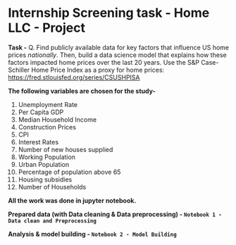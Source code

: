 # Internship Screening task - Home LLC - Project

**Task -** 
Q. Find publicly available data for key factors that influence US home prices *nationally*. Then, build a data science model that explains how these factors impacted home prices over the last 20 years. 
Use the S&P Case-Schiller Home Price Index as a proxy for home prices: https://fred.stlouisfed.org/series/CSUSHPISA

**The following variables are chosen for the study-**
1) Unemployment Rate
2) Per Capita GDP
3) Median Household Income
4) Construction Prices
5) CPI 
6) Interest Rates
7) Number of new houses supplied
8) Working Population
9) Urban Population
10) Percentage of population above 65
11) Housing subsidies
12) Number of Households

**All the work was done in jupyter notebook.**

**Prepared data (with Data cleaning & Data preprocessing) - `Notebook 1 - Data clean and Preprocessing`**

**Analysis & model building - `Notebook 2 - Model Building`**
